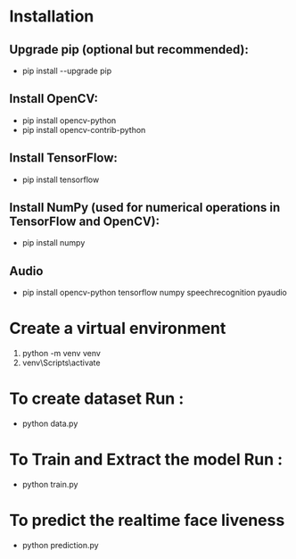 # Installation

## Upgrade pip (optional but recommended):
- pip install --upgrade pip

## Install OpenCV:
- pip install opencv-python
- pip install opencv-contrib-python

## Install TensorFlow:
- pip install tensorflow

## Install NumPy (used for numerical operations in TensorFlow and OpenCV):
- pip install numpy

## Audio
- pip install opencv-python tensorflow numpy speechrecognition pyaudio



# Create a virtual environment
1. python -m venv venv
2. venv\Scripts\activate


# To create dataset Run :
- python data.py

# To Train and Extract the model Run :
- python train.py

# To predict the realtime face liveness
- python prediction.py
